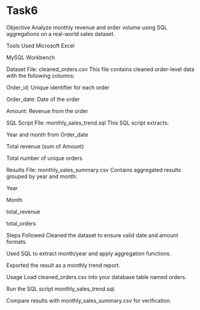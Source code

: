 # Task6
Objective
Analyze monthly revenue and order volume using SQL aggregations on a real-world sales dataset.

Tools Used
Microsoft Excel 

MySQL Workbench

Dataset
File: cleaned_orders.csv
This file contains cleaned order-level data with the following columns:

Order_id: Unique identifier for each order

Order_date: Date of the order

Amount: Revenue from the order

SQL Script
File: monthly_sales_trend.sql
This SQL script extracts:

Year and month from Order_date

Total revenue (sum of Amount)

Total number of unique orders

Results
File: monthly_sales_summary.csv
Contains aggregated results grouped by year and month:

Year

Month

total_revenue

total_orders

Steps Followed
Cleaned the dataset to ensure valid date and amount formats.

Used SQL to extract month/year and apply aggregation functions.

Exported the result as a monthly trend report.

Usage
Load cleaned_orders.csv into your database table named orders.

Run the SQL script monthly_sales_trend.sql.

Compare results with monthly_sales_summary.csv for verification.

